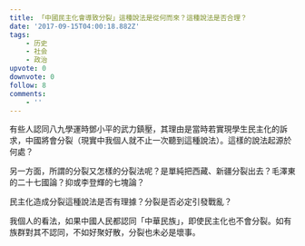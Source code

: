 ```yaml
---
title: 「中國民主化會導致分裂」這種說法是從何而來？這種說法是否合理？
date: '2017-09-15T04:00:18.882Z'
tags:
    - 历史
    - 社会
    - 政治
upvote: 0
downvote: 0
follow: 8
comments:
    - ''
---
```


有些人認同八九學運時鄧小平的武力鎮壓，其理由是當時若實現學生民主化的訴求，中國將會分裂（現實中我個人就不止一次聽到這種說法）。這樣的說法起源於何處？

另一方面，所謂的分裂又怎樣的分裂法呢？是單純把西藏、新疆分裂出去？毛澤東的二十七國論？抑或李登輝的七塊論？

民主化造成分裂這種說法是否有理據？分裂是否必定引發戰亂？

我個人的看法，如果中國人民都認同「中華民族」，即使民主化也不會分裂。如有族群對其不認同，不如好聚好散，分裂也未必是壞事。
